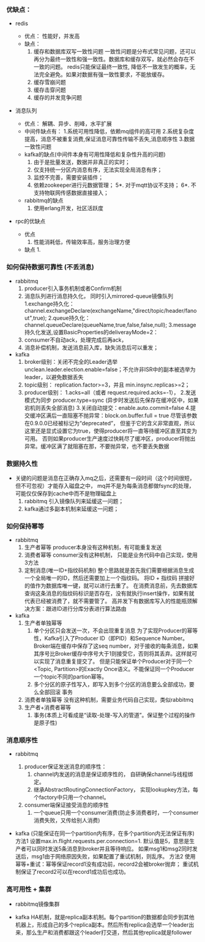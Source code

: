 ### 优缺点：
- redis
  - 优点：
     性能好，并发高
  - 缺点：
     1. 缓存和数据库双写一致性问题
          一致性问题是分布式常见问题，还可以再分为最终一致性和强一致性。数据库和缓存双写，就必然会存在不一致的问题。
          redis只能保证最终一致性, 降低不一致发生的概率，无法完全避免。如果对数据有强一致性要求，不能放缓存。
     2. 缓存雪崩问题
     3. 缓存击穿问题
     4. 缓存的并发竞争问题
     
- 消息队列
   - 优点：
      解耦、异步、削峰，水平扩展
   - 中间件缺点有：
      1.系统可用性降低，依赖mq组件的高可用
      2.系统复杂度提高，消息不被重复消费,保证消息可靠性传输不丢失,消息顺序性
      3.数据一致性问题
   - kafka的缺点(中间件本身有可用性降低和复杂性升高的问题)
      1. 由于是批量发送，数据并非真正的实时；
      2. 仅支持统一分区内消息有序，无法实现全局消息有序；
      3. 监控不完善，需要安装插件；
      4. 依赖zookeeper进行元数据管理；
      5*. 对于mqtt协议不支持；
      6*. 不支持物联网传感数据直接接入；
   - rabbitmq的缺点
      1. 使用erlang开发，社区活跃度
      
- rpc的优缺点
    - 优点
      1. 性能消耗低，传输效率高，服务治理方便
    - 缺点
      1. 
      
### 如何保持数据可靠性 (不丢消息)
- rabbitmq
   1. producer引入事务机制或者Confirm机制
   2. 消息队列进行消息持久化， 同时引入mirrored-queue镜像队列
       1.exchange持久化：channel.exchangeDeclare(exchangeName,"direct/topic/header/fanout",true);
       2.queue持久化：channel.queueDeclare(queueName,true,false,false,null);
       3.message持久化发送,设置BasicProperties的deliverayMode=2：
   3. consumer不自动ack，处理完成后再ack，
   4. 消息补偿机制，发送消息前入库，缺失消息后可以重发；  
- kafka
   1. broker级别：关闭不完全的Leader选举
         unclean.leader.election.enable=false；不允许非ISR中的副本被选举为leader，以避免数据丢失
   2. topic级别：
         replication.factor>=3，并且 min.insync.replicas>=2；
   3. producer级别：
       1.acks=all（或者 request.required.acks=-1），
       2.发送模式为同步 producer.type=sync (异步时发送后先保存在缓冲区中，如果宕机则丢失全部消息)
       3.关闭自动提交：enable.auto.commit=false
       4.提交缓冲区满后一直阻塞不抛异常：block.on.buffer.full = true  尽管该参数在0.9.0.0已经被标记为“deprecated”，
         但鉴于它的含义非常直观，所以这里还是显式设置它为true，使得producer将一直等待缓冲区直至其变为可用。
         否则如果producer生产速度过快耗尽了缓冲区，producer将抛出异常。缓冲区满了就阻塞在那，不要抛异常，也不要丢失数据       
  
### 数据持久性
- 关键的问题是消息在正确存入mq之后，还需要有一段时间（这个时间很短，但不可忽视）才能存入磁盘之中，
   mq并不是为每条消息都做fsync的处理，可能仅仅保存到cache中而不是物理磁盘上
   1. rabbitmq 引入镜像队列来延缓这一问题；
   2. kafka通过多副本机制来延缓这一问题；
   
### 如何保持幂等
- rabbitmq
   1. 生产者幂等
        producer本身没有这种机制，有可能重复发送
   2. 消费者幂等
        consumer没有这种机制， 只能是业务代码中自己实现，使用3方法
   3. 定制消息(唯一ID+指纹码机制)
      整个思路就是首先我们需要根据消息生成一个全局唯一的ID，然后还需要加上一个指纹码。
      将ID + 指纹码 拼接好的值作为数据库唯一键，就可以进行去重了。
      在消费消息前，先去数据库查询这条消息的指纹码标识是否存在，没有就执行insert操作，如果有就代表已经被消费了，就不需要管了。
      高并发下有数据库写入的性能瓶颈解决方案：跟进ID进行分库分表进行算法路由
- kafka
   1. 生产者单独幂等
       1. 单个分区只会发送一次，不会出现重复消息
            为了实现Producer的幂等性，Kafka引入了Producer ID（即PID）和Sequence Number。
            Broker端在缓存中保存了这seq number，对于接收的每条消息，如果其序号比Broker缓存中序号大于1则接受它，否则将其丢弃。这样就可以实现了消息重复提交了。
            但是只能保证单个Producer对于同一个<Topic, Partition>的Exactly Once语义。不能保证同一个Producer一个topic不同的partion幂等。
       2. 多个分区的原子性写入，即写入到多个分区的消息要么全部成功，要么全部回滚
            事务
   2. 消费者单独幂等
        没有这种机制，需要业务代码自己实现，类似rabbitmq
   2. 生产者+消费者幂等
       1. 事务(本质上可看成是“读取-处理-写入的管道”。保证整个过程的操作是原子性)
  
### 消息顺序性
- rabbitmq
   1. producer保证发送消息的顺序性：
       1. channel内发送的消息是保证顺序性的， 自研确保channel与线程绑定。
       2. 继承AbstractRoutingConnectionFactory， 实现lookupkey方法，每个factory中只用一个channel。
   2. consumer端保证接受消息的顺序性
       1. 一个queue只用一个consumer消费(防止多消费者时，一个consumer消费失败，又传给别人消费)
    
- kafka (只能保证在同一个partition内有序，在多个partition内无法保证有序)
  方法1
      设置max.in.flight.requests.per.connection=1.
       默认值是5，意思是生产者可以同时发送5条消息到broker并且等待响应。
       如果msg1和msg2同时发送后，msg1由于网络原因失败，如果配置了重试机制，则乱序。
  方法2
      使用幂等+重试：幂等保证record1没有成功前，record2会被broker抛弃； 重试机制保证了record2可以在record1成功后也成功。
  
### 高可用性 + 集群
- rabbitmq镜像集群

- kafka 
   HA机制，就是replica副本机制。每个partition的数据都会同步到其他机器上，形成自己的多个replica副本。然后所有replica会选举一个leader出来，那么生产和消费都跟这个leader打交道，然后其他replica就是follower
   
   
